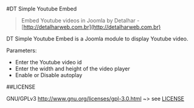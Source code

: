 #DT Simple Youtube Embed 


> Embed Youtube videos in Joomla by Detalhar - [http://detalharweb.com.br](http://detalharweb.com.br)

DT Simple Youtube Embed is a Joomla module to display Youtube video.

Parameters:
- Enter the Youtube video id
- Enter the width and height of the video player
- Enable or Disable autoplay

##LICENSE

GNU/GPLv3 http://www.gnu.org/licenses/gpl-3.0.html ~> see [LICENSE](LICENSE.txt)